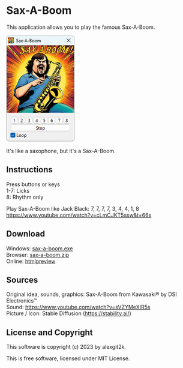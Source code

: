 # Sax-A-Boom

This application allows you to play the famous Sax-A-Boom.

![Sax-A-Boom](screenshot.jpg)

It's like a saxophone, but it's a Sax-A-Boom.

## Instructions
Press buttons or keys \
1-7: Licks \
8: Rhythm only

Play Sax-A-Boom like Jack Black: 7, 7, 7, 7, 3, 4, 4, 1, 8 \
https://www.youtube.com/watch?v=cLmCJKT5ssw&t=66s

## Download
Windows: [sax-a-boom.exe](https://github.com/alexgit2k/sax-a-boom/releases/latest/download/sax-a-boom.exe) \
Browser: [sax-a-boom.zip](https://github.com/alexgit2k/sax-a-boom/releases/latest/download/sax-a-boom.zip) \
Online: [htmlpreview](https://htmlpreview.github.io/?https://github.com/alexgit2k/sax-a-boom/blob/main/browser.html)

## Sources
Original idea, sounds, graphics: Sax-A-Boom from Kawasaki® by DSI Electronics™ \
Sound: https://www.youtube.com/watch?v=sVZYMeXIR5s \
Picture / Icon: Stable Diffusion (https://stability.ai/)

## License and Copyright
This software is copyright (c) 2023 by alexgit2k.

This is free software, licensed under MIT License.
